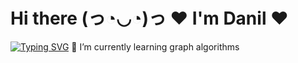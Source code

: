# Hi there (っ◔◡◔)っ ♥ I'm Danil ♥
[![Typing SVG](https://readme-typing-svg.herokuapp.com?color=%2336BCF7&lines=I'm+studying+сomputer+science)](https://git.io/typing-svg)
🥰 I’m currently learning graph algorithms

<!--
**aminealist/aminealist** is a ✨ _special_ ✨ repository because its `README.md` (this file) appears on your GitHub profile.

Here are some ideas to get you started:

- 🔭 I’m currently working on ...
- 🌱 I’m currently learning ...
- 👯 I’m looking to collaborate on ...
- 🤔 I’m looking for help with ...
- 💬 Ask me about ...
- 📫 How to reach me: ...
- 😄 Pronouns: ...
- ⚡ Fun fact: ...
-->
